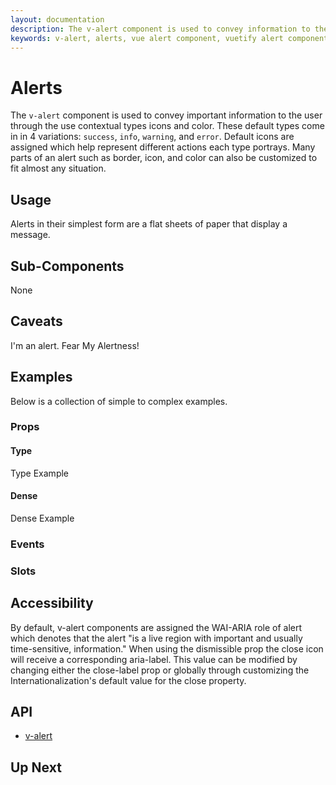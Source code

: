 ```yaml
---
layout: documentation
description: The v-alert component is used to convey information to the user. Designed to stand out, the alerts come in four contextual styles.
keywords: v-alert, alerts, vue alert component, vuetify alert component
---
```


# Alerts
The `v-alert` component is used to convey important information to the user through the use contextual types icons and color. These default types come in in 4 variations: `success`, `info`, `warning`, and `error`. Default icons are assigned which help represent different actions each type portrays. Many parts of an alert such as border, icon, and color can also be customized to fit almost any situation.

<carbon-ad />

## Usage
Alerts in their simplest form are a flat sheets of paper that display a message.

<usage name="v-alert" />

## Sub-Components
None

## Caveats
<alert type="warning">I'm an alert. Fear My Alertness!</alert>

## Examples
Below is a collection of simple to complex examples.

  ### Props

  #### Type
  Type Example
  <example file="v-alert/simple/type" />

  #### Dense
  Dense Example
  <example file="v-alert/simple/dense" />

  ### Events
  ### Slots

## Accessibility
By default, v-alert components are assigned the WAI-ARIA role of alert which denotes that the alert "is a live region with important and usually time-sensitive, information." When using the dismissible prop the close icon will receive a corresponding aria-label. This value can be modified by changing either the close-label prop or globally through customizing the Internationalization's default value for the close property.

## API
  - [v-alert](../../api/v-alert)

## Up Next
<up-next />

<vuetify-ad />

<contribute />
